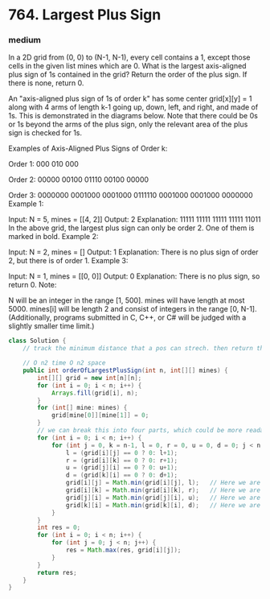 # 764. Largest Plus Sign
### medium
In a 2D grid from (0, 0) to (N-1, N-1), every cell contains a 1, except those cells in the given list mines which are 0. What is the largest axis-aligned plus sign of 1s contained in the grid? Return the order of the plus sign. If there is none, return 0.

An "axis-aligned plus sign of 1s of order k" has some center grid[x][y] = 1 along with 4 arms of length k-1 going up, down, left, and right, and made of 1s. This is demonstrated in the diagrams below. Note that there could be 0s or 1s beyond the arms of the plus sign, only the relevant area of the plus sign is checked for 1s.

Examples of Axis-Aligned Plus Signs of Order k:

Order 1:
000
010
000

Order 2:
00000
00100
01110
00100
00000

Order 3:
0000000
0001000
0001000
0111110
0001000
0001000
0000000
Example 1:

Input: N = 5, mines = [[4, 2]]
Output: 2
Explanation:
11111
11111
11111
11111
11011
In the above grid, the largest plus sign can only be order 2.  One of them is marked in bold.
Example 2:

Input: N = 2, mines = []
Output: 1
Explanation:
There is no plus sign of order 2, but there is of order 1.
Example 3:

Input: N = 1, mines = [[0, 0]]
Output: 0
Explanation:
There is no plus sign, so return 0.
Note:

N will be an integer in the range [1, 500].
mines will have length at most 5000.
mines[i] will be length 2 and consist of integers in the range [0, N-1].
(Additionally, programs submitted in C, C++, or C# will be judged with a slightly smaller time limit.)


```java
class Solution {
    // track the minimum distance that a pos can strech. then return the max pos.

    // O n2 time O n2 space
    public int orderOfLargestPlusSign(int n, int[][] mines) {
        int[][] grid = new int[n][n];
        for (int i = 0; i < n; i++) {
            Arrays.fill(grid[i], n);
        }
        for (int[] mine: mines) {
            grid[mine[0]][mine[1]] = 0;
        }
        // we can break this into four parts, which could be more readable
        for (int i = 0; i < n; i++) {
            for (int j = 0, k = n-1, l = 0, r = 0, u = 0, d = 0; j < n; j++, k--) {
                l = (grid[i][j] == 0 ? 0: l+1);
                r = (grid[i][k] == 0 ? 0: r+1);
                u = (grid[j][i] == 0 ? 0: u+1);
                d = (grid[k][i] == 0 ? 0: d+1);
                grid[i][j] = Math.min(grid[i][j], l);   // Here we are updating row i col j from the left(j: 0 -> n)
                grid[i][k] = Math.min(grid[i][k], r);   // Here we are updating row i col k from the right(k: n-1 -> 0)
                grid[j][i] = Math.min(grid[j][i], u);   // Here we are updating row j col i from the top(j: 0 -> n, i:0 -> n)
                grid[k][i] = Math.min(grid[k][i], d);   // Here we are updating row k col i from the bot(k: n-1 -> 0, i:0 -> n)               
            }
        }
        int res = 0;
        for (int i = 0; i < n; i++) {
            for (int j = 0; j < n; j++) {
                res = Math.max(res, grid[i][j]);
            }
        }
        return res;
    }
}
```